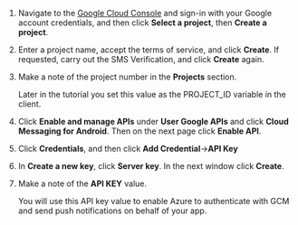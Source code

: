 1. Navigate to the [Google Cloud Console](https://console.developers.google.com/project) and sign-in with your Google account credentials, and then click **Select a project**, then **Create a project**.

2. Enter a project name, accept the terms of service, and click **Create**. If requested, carry out the SMS Verification, and click **Create** again.

3. Make a note of the project number in the **Projects** section. 

    Later in the tutorial you set this value as the PROJECT_ID variable in the client.

4. Click **Enable and manage APIs** under **User Google APIs** and click **Cloud Messaging for Android**. Then on the next page click **Enable API**. 

5. Click **Credentials**, and then click **Add Credential**->**API Key** 

6. In **Create a new key**, click **Server key**. In the next window click **Create**.

7. Make a note of the **API KEY** value.

    You will use this API key value to enable Azure to authenticate with GCM and send push notifications on behalf of your app.



